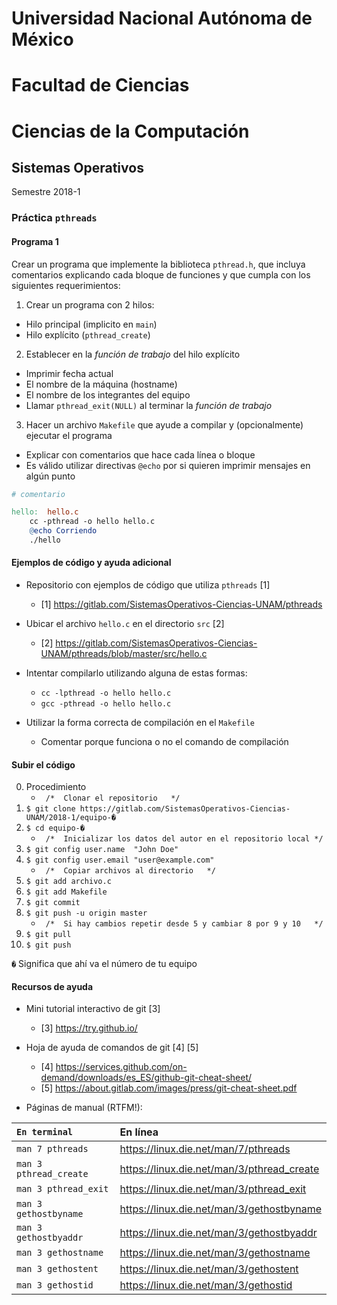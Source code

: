 # Universidad Nacional Autónoma de México
# Facultad de Ciencias
# Ciencias de la Computación

## Sistemas Operativos

Semestre 2018-1

### Práctica `pthreads`

#### Programa 1

Crear un programa que implemente la biblioteca `pthread.h`, que incluya comentarios explicando cada bloque de funciones y que cumpla con los siguientes requerimientos:

1. Crear un programa con 2 hilos:

  + Hilo principal (implicito en `main`)
  + Hilo explícito (`pthread_create`)

2. Establecer en la *función de trabajo* del hilo explícito

  + Imprimir fecha actual
  + El nombre de la máquina (hostname)
  + El nombre de los integrantes del equipo
  + Llamar `pthread_exit(NULL)` al terminar la *función de trabajo*

3. Hacer un archivo `Makefile` que ayude a compilar y (opcionalmente) ejecutar el programa

  + Explicar con comentarios que hace cada línea o bloque
  + Es válido utilizar directivas `@echo` por si quieren imprimir mensajes en algún punto

```Makefile
# comentario

hello:	hello.c
	cc -pthread -o hello hello.c
	@echo Corriendo
	./hello
```

#### Ejemplos de código y ayuda adicional

+ Repositorio con ejemplos de código que utiliza `pthreads` [1]

    * [1] <https://gitlab.com/SistemasOperativos-Ciencias-UNAM/pthreads>

+ Ubicar el archivo `hello.c` en el directorio `src` [2]

    * [2] <https://gitlab.com/SistemasOperativos-Ciencias-UNAM/pthreads/blob/master/src/hello.c>

+ Intentar compilarlo utilizando alguna de estas formas:

    * `cc -lpthread -o hello hello.c`
    * `gcc -pthread -o hello hello.c`

+ Utilizar la forma correcta de compilación en el `Makefile`

    * Comentar porque funciona o no el comando de compilación

#### Subir el código

 0. Procedimiento
    * ` /*	Clonar el repositorio	*/`
 1. `$ git clone https://gitlab.com/SistemasOperativos-Ciencias-UNAM/2018-1/equipo-�`
 2. `$ cd equipo-�`
    * ` /*	Inicializar los datos del autor en el repositorio local	*/`
 3. `$ git config user.name  "John Doe"`
 4. `$ git config user.email "user@example.com"`
    * ` /*	Copiar archivos al directorio	*/`
 5. `$ git add archivo.c`
 6. `$ git add Makefile`
 7. `$ git commit`
 8. `$ git push -u origin master`
    * ` /*	Si hay cambios repetir desde 5 y cambiar 8 por 9 y 10	*/`
 9. `$ git pull`
10. `$ git push`

`�` Significa que ahí va el número de tu equipo

#### Recursos de ayuda

+ Mini tutorial interactivo de git [3]

    * [3] <https://try.github.io/>

+ Hoja de ayuda de comandos de git [4] [5]

    * [4] <https://services.github.com/on-demand/downloads/es_ES/github-git-cheat-sheet/>
    * [5] <https://about.gitlab.com/images/press/git-cheat-sheet.pdf>

+ Páginas de manual (RTFM!):

| `En terminal`          | En línea |
|:-----------------------|:---------|
| `man 7 pthreads`       | <https://linux.die.net/man/7/pthreads> |
| `man 3 pthread_create` | <https://linux.die.net/man/3/pthread_create> |
| `man 3 pthread_exit`   | <https://linux.die.net/man/3/pthread_exit> |
| `man 3 gethostbyname`  | <https://linux.die.net/man/3/gethostbyname> |
| `man 3 gethostbyaddr`  | <https://linux.die.net/man/3/gethostbyaddr> |
| `man 3 gethostname`    | <https://linux.die.net/man/3/gethostname> |
| `man 3 gethostent`     | <https://linux.die.net/man/3/gethostent> |
| `man 3 gethostid`      | <https://linux.die.net/man/3/gethostid> |


